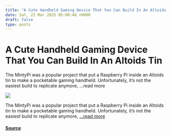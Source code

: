```yaml
---
title: "A Cute Handheld Gaming Device That You Can Build In An Altoids Tin"
date: Sat, 22 Mar 2025 05:00:48 +0000
draft: false
type: posts
---
```

# A Cute Handheld Gaming Device That You Can Build In An Altoids Tin





The MintyPi was a popular project that put a Raspberry Pi inside an Altoids tin to make a pocketable gaming handheld. Unfortunately, it&#8217;s not the easiest build to replicate anymore, &#8230;read more

![](https://hackaday.com/wp-content/uploads/2025/03/main-e1742518404113.jpg?w=800)

The MintyPi was a popular project that put a Raspberry Pi inside an Altoids tin to make a pocketable gaming handheld. Unfortunately, it’s not the easiest build to replicate anymore, […read more](https://hackaday.com/2025/03/21/a-cute-handheld-gaming-device-that-you-can-build-in-an-altoids-tin/)

#### [Source](https://hackaday.com/2025/03/21/a-cute-handheld-gaming-device-that-you-can-build-in-an-altoids-tin/)

